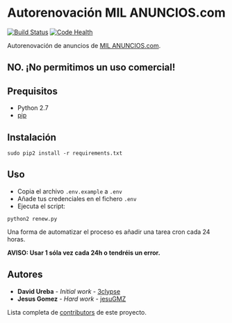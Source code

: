 # Autorenovación MIL ANUNCIOS.com

[![Build Status](https://travis-ci.org/3clypse/milanuncios.svg?branch=master)](https://travis-ci.org/3clypse/milanuncios)
[![Code Health](https://landscape.io/github/3clypse/milanuncios/master/landscape.svg?style=flat)](https://landscape.io/github/3clypse/milanuncios/master)

Autorenovación de anuncios de [MIL ANUNCIOS.com](http://www.milanuncios.com/).

## NO. ¡No permitimos un uso comercial!

## Prequisitos

-   Python 2.7
-   [pip](https://pip.pypa.io/en/stable/)

## Instalación

```
sudo pip2 install -r requirements.txt
```

## Uso

-   Copia el archivo `.env.example` a `.env`
-   Añade tus credenciales en el fichero `.env`
-   Ejecuta el script:

```
python2 renew.py
```

Una forma de automatizar el proceso es añadir una tarea cron cada 24 horas.

**AVISO: Usar 1 sóla vez cada 24h o tendréis un error.**


## Autores

* **David Ureba** - *Initial work* - [3clypse](https://github.com/3clypse)
* **Jesus Gomez** - *Hard work* - [jesuGMZ](https://github.com/jesuGMZ)

Lista completa de [contributors](https://github.com/3clypse/milanuncios/contributors) de este proyecto.
